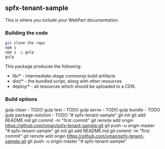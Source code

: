 ## spfx-tenant-sample

This is where you include your WebPart documentation.

### Building the code

```bash
git clone the repo
npm i
npm i -g gulp
gulp
```

This package produces the following:

* lib/* - intermediate-stage commonjs build artifacts
* dist/* - the bundled script, along with other resources
* deploy/* - all resources which should be uploaded to a CDN.

### Build options

gulp clean - TODO
gulp test - TODO
gulp serve - TODO
gulp bundle - TODO
gulp package-solution - TODO
"# spfx-tenant-sample"  git init git add README.md git commit -m "first commit" git remote add origin https://github.com/vman/spfx-tenant-sample.git git push -u origin master
"# spfx-tenant-sample"  git init git add README.md git commit -m "first commit" git remote add origin https://github.com/vman/spfx-tenant-sample.git git push -u origin master
"# spfx-tenant-sample" 
